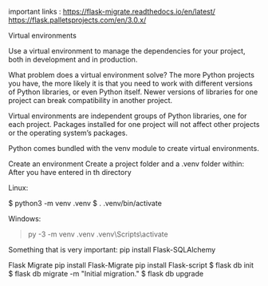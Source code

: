 important links  : https://flask-migrate.readthedocs.io/en/latest/
https://flask.palletsprojects.com/en/3.0.x/

Virtual environments


Use a virtual environment to manage the dependencies for your project, both in development and in production.

What problem does a virtual environment solve? The more Python projects you have, the more likely it is that you need to work with different versions of Python libraries, or even Python itself. Newer versions of libraries for one project can break compatibility in another project.

Virtual environments are independent groups of Python libraries, one for each project. Packages installed for one project will not affect other projects or the operating system’s packages.

Python comes bundled with the venv module to create virtual environments.

Create an environment
Create a project folder and a .venv folder within:
After you have entered in th directory

Linux:

$ python3 -m venv .venv
$ . .venv/bin/activate

Windows: 

> py -3 -m venv .venv
> .venv\Scripts\activate
>
Something that is very important:
pip install Flask-SQLAlchemy


Flask Migrate
pip install Flask-Migrate
pip install Flask-script
$ flask db init
$ flask db migrate -m "Initial migration."
$ flask db upgrade
